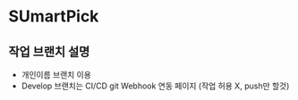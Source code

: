 # SUmartPick

## 작업 브랜치 설명
- 개인이름 브랜치 이용
- Develop 브랜치는 CI/CD git Webhook 연동 페이지 (작업 허용 X, push만 할것)
